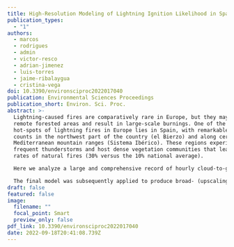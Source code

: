 ```yaml
---
title: High-Resolution Modeling of Lightning Ignition Likelihood in Spain
publication_types:
  - "1"
authors:
  - marcos
  - rodrigues
  - admin
  - victor-resco
  - adrian-jimenez
  - luis-torres
  - jaime-ribalaygua
  - cristina-vega
doi: 10.3390/environsciproc2022017040
publication: Environmental Sciences Proceedings
publication_short: Environ. Sci. Proc.
abstract: >-
  Lightning-caused fires are comparatively rare in Europe, but they may affect
  remote forested areas and result in large-scale burnings. One of the major
  hot-spots of lightning fires in Europe lies in Spain, with remarkable ignition
  counts in the northwest part of the country (el Bierzo) and along certain
  Mediterranean mountain ranges (Sistema Ibérico). These regions experience
  frequent thunderstorms and host dense vegetation communities that lead to high
  rates of natural fires (30% versus the 10% national average).

  Here we analyze a large and comprehensive record of hourly cloud-to-ground lightning strikes (>17,000,000), coupled with historical records of lightning fires (>11,000) to determine the biophysical controls (relief, fuel moisture and vegetation structure) and lightning characteristics (flash intensity, polarity and density of discharges) behind natural fires in Spain (2009–2015). The modeling approach combines machine learning techniques and high-resolution proxies (30 m in vegetation height and elevation; 9 km in daily fuel moisture estimates) of the listed variables to train a predictive model encompassing mainland Spain. Relief features (elevation, topographic position index and relief curvature) were computed from the NASADEM global DEM. Tree height was retrieved from the Global Forest Canopy Height. The necessary weather-related inputs to calculate FMC were obtained from the C3S. We tested multiple configurations of strike-to-fire associations and resampling techniques to explore different binary response variables.

  The final model was subsequently applied to produce broad- (upscaling into 1 km) and local-scale predictions of daily lightning fire likelihood. The model attains a good predictive performance with a median AUC of 0.82. Lightning-related ignitions triggered preferably under low dead (dFMC8%) and moderate alive (DC > 250) fuel moisture conditions. Lightning strikes with negative polarity were found to trigger fires more frequently when the average density of discharges is higher than 5 at higher altitudes, especially above 500 m.a.s.l.
draft: false
featured: false
image:
  filename: ""
  focal_point: Smart
  preview_only: false
pdf_link: 10.3390/environsciproc2022017040
date: 2022-09-18T20:41:08.739Z
---
```

